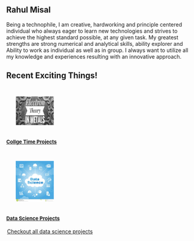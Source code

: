 <!DOCTYPE HTML>
<html lang="en">
<head>
	<meta charset="UTF-8">
	<link rel="stylesheet" href="styles.css">
	<title>HTML5 Tutorial</title>
	<script src="excanvas.js"></script>
</head>
    <h2>Rahul Misal</h2>
<body>
  <style type="text/css">
   .connect-icon{text-align: right;}
   .connect-icon a{
     margin-top: 15%;
     margin-left: 10px;}
   .connect-icon a:hover{opacity: 0.5;transition: all 0.5s ease;}
  .connect-icon a.behance{margin-top: -10px;}
   .arrowbob {
   z-index: 0;
   position: relative;
   -webkit-box-shadow: 0px 10px 43px -14px rgba(0, 0, 0, 0.25);
   -moz-box-shadow: 0px 10px 43px -14px rgba(0, 0, 0, 0.25);
   box-shadow: 0px 10px 43px -14px black;
   margin: auto;
   margin-top: 320px;
   bottom: 10px;
   width: 24px;
   height: 24px;
   background-image: url(data:rahulmisal27.github.io/PSFix_20180625_065903.jpeg;base64,);
   background-size: contain;
   background-repeat: no-repeat; }
 </style>
  <p>
    Being a technophile, I am creative, hardworking and principle centered individual who always
    eager to learn new technologies and strives to achieve the highest standard possible, at any
    given task. My greatest strengths are strong numerical and analytical skills, ability explorer and
    Ability to work as individual as well as in group. I always want to utilize all my knowledge and
    experiences resulting with an innovative approach.  </p>
    <div class="container">
        <div class="col-sm-10 col-sm-offset-1" id="indexwrapper">



<h2>Recent Exciting Things!</h2>

<a href="/Projects.html">
<div class="post">
<img style="width:20%; height: 20%; margin-left: 5%; margin-top: 5%; margin-bottom: 5%;" src="/projects.png">
<h4 style="margin-top:8px; font-size:95%;">Collge Time Projects</h4>
</div>
</a>

<a href="https://www.kaggle.com/rdmisal/world-data-analysis">
<div class="post">
<img style="width:20%; height: 20%; margin-left: 5%; margin-top: 5%; margin-bottom: 5%;" src="/download.jpeg">
<h4 style="margin-top:8px; font-size:95%;">Data Science Projects</h4>
<legend>Checkout all data science projects</legend>
</div>
</a>

</body>
</html>
